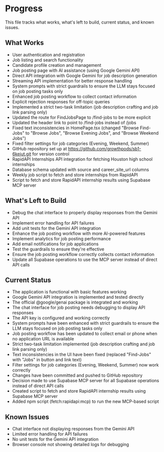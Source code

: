 # Progress

This file tracks what works, what's left to build, current status, and known issues.

## What Works
- User authentication and registration
- Job listing and search functionality
- Candidate profile creation and management
- Job posting page with AI assistance (using Google Gemini API)
- Direct API integration with Google Gemini for job description generation
- Streaming API implementation for better response handling
- System prompts with strict guardrails to ensure the LLM stays focused on job posting tasks only
- Enhanced job posting workflow to collect contact information
- Explicit rejection responses for off-topic queries
- Implemented a strict two-task limitation (job description crafting and job link parsing only)
- Updated the route for FindJobsPage to /find-jobs to be more explicit
- Updated the header link to point to /find-jobs instead of /jobs
- Fixed text inconsistencies in HomePage.tsx (changed "Browse Find-Jobs" to "Browse Jobs", "Browse Evening Jobs", and "Browse Weekend Jobs")
- Fixed filter settings for job categories (Evening, Weekend, Summer)
- GitHub repository set up at https://github.com/growthpods/sb1-6kejut.git for version control
- RapidAPI Internships API integration for fetching Houston high school internships
- Database schema updated with source and career_site_url columns
- Weekly job script to fetch and store internships from RapidAPI
- Script to fetch and store RapidAPI internship results using Supabase MCP server

## What's Left to Build
- Debug the chat interface to properly display responses from the Gemini API
- Implement error handling for API failures
- Add unit tests for the Gemini API integration
- Enhance the job posting workflow with more AI-powered features
- Implement analytics for job posting performance
- Add email notifications for job applications
- Test the guardrails to ensure they're effective
- Ensure the job posting workflow correctly collects contact information
- Update all Supabase operations to use the MCP server instead of direct API calls

## Current Status
- The application is functional with basic features working
- Google Gemini API integration is implemented and tested directly
- The official @google/genai package is integrated and working
- The chat interface for job posting needs debugging to display API responses
- The API key is configured and working correctly
- System prompts have been enhanced with strict guardrails to ensure the LLM stays focused on job posting tasks only
- Job posting workflow has been updated to collect email or phone when no application URL is available
- Strict two-task limitation implemented (job description crafting and job link parsing only)
- Text inconsistencies in the UI have been fixed (replaced "Find-Jobs" with "Jobs" in button and link text)
- Filter settings for job categories (Evening, Weekend, Summer) now work correctly
- Changes have been committed and pushed to GitHub repository
- Decision made to use Supabase MCP server for all Supabase operations instead of direct API calls
- Created script to fetch and store RapidAPI internship results using Supabase MCP server
- Added npm script (fetch:rapidapi:mcp) to run the new MCP-based script

## Known Issues
- Chat interface not displaying responses from the Gemini API
- Limited error handling for API failures
- No unit tests for the Gemini API integration
- Browser console not showing detailed logs for debugging
